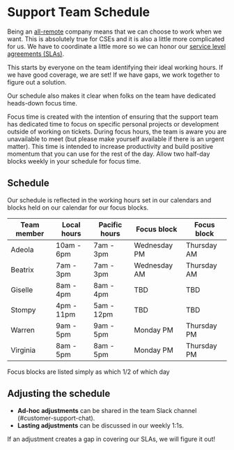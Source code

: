 # Support Team Schedule

Being an [all-remote](https://about.sourcegraph.com/company/remote) company means that we can choose to work when we want. This is absolutely true for CSEs and it is also a little more complicated for us. We have to coordinate a little more so we can honor our [service level agreements (SLAs)](https://about.sourcegraph.com/handbook/ce/support#our-service-level-agreements-slas). 

This starts by everyone on the team identifying their ideal working hours. If we have good coverage, we are set! If we have gaps, we work together to figure out a solution. 

Our schedule also makes it clear when folks on the team have dedicated heads-down focus time.

Focus time is created with the intention of ensuring that the support team has dedicated time to focus on specific personal projects or development outside of working on tickets. During focus hours, the team is aware you are unavailable to meet (but please make yourself available if there is an urgent matter). This time is intended to increase productivity and build positive momentum that you can use for the rest of the day. Allow two half-day blocks weekly in your schedule for focus time.

## Schedule
Our schedule is reflected in the working hours set in our calendars and blocks held on our calendar for our focus blocks.

|Team member|Local hours|Pacific hours|Focus block|Focus block
|---|---|---|---|---|
|Adeola|10am - 6pm|7am - 3pm|Wednesday PM|Thursday AM|
|Beatrix|7am - 3pm|7am - 3pm|Wednesday AM|Thursday AM|
|Giselle|8am - 4pm|8am - 4pm|TBD|TBD|
|Stompy|4pm - 11pm|5am - 12pm|TBD|TBD|
|Warren|9am - 5pm|9am - 5pm|Monday PM|Thursday PM|
|Virginia|8am - 5pm|8am - 5pm|Monday PM|Thursday PM|

Focus blocks are listed simply as which 1/2 of which day

## Adjusting the schedule
* **Ad-hoc adjustments** can be shared in the team Slack channel (#customer-support-chat).
* **Lasting adjustments** can be discussed in our weekly 1:1s. 

If an adjustment creates a gap in covering our SLAs, we will figure it out! 



